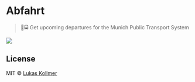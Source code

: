 # Abfahrt
> 🚏🚍 Get upcoming departures for the Munich Public Transport System


![](https://lukaskollmer.s3.amazonaws.com/embed/abfahrt0.png)


## License

MIT © [Lukas Kollmer](https://lukaskollmer.me)
